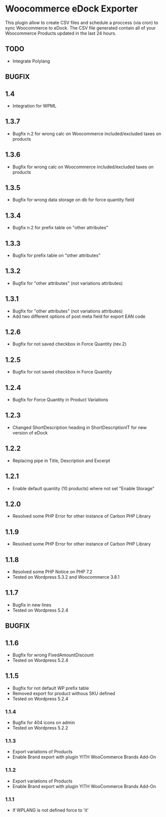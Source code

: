 # Woocommerce eDock Exporter

This plugin allow to create CSV files and schedule a proccess (via cron) to sync Woocommerce to eDock.
The CSV file generated contain all of your Woocommerce Products updated in the last 24 hours.

## TODO

-  Integrate Polylang

## BUGFIX

## 1.4

-  Integration for WPML

## 1.3.7

-  Bugfix n.2 for wrong calc on Woocommerce included/excluded taxes on products

## 1.3.6

-  Bugfix for wrong calc on Woocommerce included/excluded taxes on products

## 1.3.5

-  Bugfix for wrong data storage on db for force quantity field

## 1.3.4

-  Bugfix n.2 for prefix table on "other attributes"

## 1.3.3

-  Bugfix for prefix table on "other attributes"

## 1.3.2

-  Bugfix for "other attributes" (not variations attributes)

## 1.3.1

-  Bugfix for "other attributes" (not variations attributes)
-  Add two different options of post meta field for export EAN code

## 1.2.6

-  Bugfix for not saved checkbox in Force Quantity (rev.2)

## 1.2.5

-  Bugfix for not saved checkbox in Force Quantity

## 1.2.4

-  Bugfix for Force Quantity in Product Variations

## 1.2.3

-  Changed ShortDescription heading in ShortDescriptionIT for new version of eDock

## 1.2.2

-  Replacing pipe in Title, Description and Excerpt

## 1.2.1

-  Enable default quantity (10 products) where not set "Enable Storage"

## 1.2.0

-  Resolved some PHP Error for other instance of Carbon PHP Library

## 1.1.9

-  Resolved some PHP Error for other instance of Carbon PHP Library

## 1.1.8

-  Resolved some PHP Notice on PHP 7.2
-  Tested on Wordpress 5.3.2 and Woocommerce 3.8.1

## 1.1.7

-  Bugfix in new lines
-  Tested on Wordpress 5.2.4

## BUGFIX

## 1.1.6

-  Bugfix for wrong FixedAmountDiscount
-  Tested on Wordpress 5.2.4

## 1.1.5

-  Bugfix for not default WP prefix table
-  Removed export for product withous SKU defined
-  Tested on Wordpress 5.2.4

### 1.1.4

-  Bugfix for 404 icons on admin
-  Tested on Wordpress 5.2.2

### 1.1.3

-  Export variations of Products
-  Enable Brand export with plugin YITH WooCommerce Brands Add-On

### 1.1.2

-  Export variations of Products
-  Enable Brand export with plugin YITH WooCommerce Brands Add-On

### 1.1.1

-  If WPLANG is not defined force to 'it'
